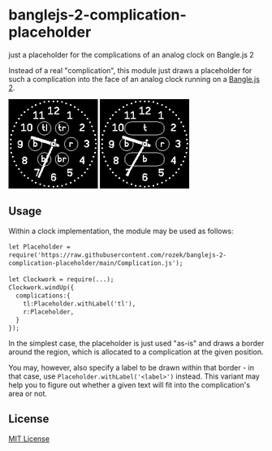 # banglejs-2-complication-placeholder #

just a placeholder for the complications of an analog clock on Bangle.js 2

Instead of a real "complication", this module just draws a placeholder for such a complication into the face of an analog clock running on a [Bangle.js 2](https://www.espruino.com/Bangle.js2).

![](smallPlaceholders.png)
![](largePlaceholders.png)

## Usage ##

Within a clock implementation, the module may be used as follows:

```
let Placeholder = require('https://raw.githubusercontent.com/rozek/banglejs-2-complication-placeholder/main/Complication.js');

let Clockwork = require(...);
Clockwork.windUp({
  complications:{
    tl:Placeholder.withLabel('tl'),
    r:Placeholder,
  }
});
```

In the simplest case, the placeholder is just used "as-is" and draws a border around the region, which is allocated to a complication at the given position.

You may, however, also specify a label to be drawn within that border - in that case, use `Placeholder.withLabel('<label>')` instead. This variant may help you to figure out whether a given text will fit into the complication's area or not.

## License ##

[MIT License](LICENSE.md)
